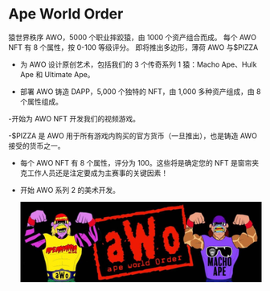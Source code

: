# Ape World Order

猿世界秩序
AWO，5000 个职业摔跤猿，由 1000 个资产组合而成。
每个 AWO NFT 有 8 个属性，按 0-100 等级评分。
即将推出多边形，薄荷 AWO 与$PIZZA

- 为 AWO 设计原创艺术，包括我们的 3 个传奇系列 1 猿：Macho Ape、Hulk Ape 和 Ultimate Ape。

- 部署 AWO 铸造 DAPP，5,000 个独特的 NFT，由 1,000 多种资产组成，由 8 个属性组成。

-开始为 AWO NFT 开发我们的视频游戏。

-$PIZZA 是 AWO 用于所有游戏内购买的官方货币（一旦推出），也是铸造 AWO 接受的货币之一。

- 每个 AWO NFT 有 8 个属性，评分为 100。这些将是确定您的 NFT 是窗帘夹克工作人员还是注定要成为主赛事的关键因素！

- 开始 AWO 系列 2 的美术开发。

  ![nft](1500x500.jpg)
